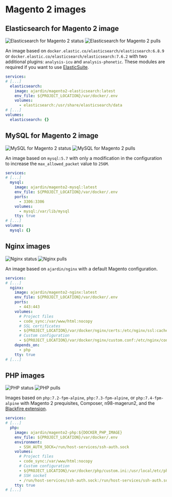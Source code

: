 Magento 2 images
================

Elasticsearch for Magento 2 image
---------------------------------
![Elasticsearch for Magento 2 status](https://img.shields.io/github/workflow/status/ajardin/docker-images/Elasticsearch%20for%20Magento%202%20image?style=for-the-badge)
![Elasticsearch for Magento 2 pulls](https://img.shields.io/docker/pulls/ajardin/magento2-elasticsearch?style=for-the-badge)

An image based on `docker.elastic.co/elasticsearch/elasticsearch:6.8.9` or
`docker.elastic.co/elasticsearch/elasticsearch:7.6.2` with two additional plugins: `analysis-icu` and
`analysis-phonetic`. These modules are required if you want to use [ElasticSuite][1].

```yaml
services:
# [...]
  elasticsearch:
    image: ajardin/magento2-elasticsearch:latest
    env_file: ${PROJECT_LOCATION}/var/docker/.env
    volumes:
      - elasticsearch:/usr/share/elasticsearch/data
# [...]
volumes:
  elasticsearch: {}
```

MySQL for Magento 2 image
-------------------------
![MySQL for Magento 2 status](https://img.shields.io/github/workflow/status/ajardin/docker-images/MySQL%20for%20Magento%202%20image?style=for-the-badge)
![MySQL for Magento 2 pulls](https://img.shields.io/docker/pulls/ajardin/magento2-mysql?style=for-the-badge)

An image based on `mysql:5.7` with only a modification in the configuration to increase the `max_allowed_packet` value
to `256M`.

```yaml
services:
# [...]
  mysql:
    image: ajardin/magento2-mysql:latest
    env_file: ${PROJECT_LOCATION}/var/docker/.env
    ports:
      - 3306:3306
    volumes:
      - mysql:/var/lib/mysql
    tty: true
# [...]
volumes:
  mysql: {}
```

Nginx images
------------
![Nginx status](https://img.shields.io/github/workflow/status/ajardin/docker-images/Nginx%20images?style=for-the-badge)
![Nginx pulls](https://img.shields.io/docker/pulls/ajardin/nginx?style=for-the-badge)

An image based on `ajardin/nginx` with a default Magento configuration.

```yaml
services:
# [...]
  nginx:
    image: ajardin/magento2-nginx:latest
    env_file: ${PROJECT_LOCATION}/var/docker/.env
    ports:
      - 443:443
    volumes:
      # Project files
      - code_sync:/var/www/html:nocopy
      # SSL certificates
      - ${PROJECT_LOCATION}/var/docker/nginx/certs:/etc/nginx/ssl:cached
      # Custom configuration
      - ${PROJECT_LOCATION}/var/docker/nginx/custom.conf:/etc/nginx/conf.d/custom.conf:ro
    depends_on:
      - php
    tty: true
# [...]
```

PHP images
----------
![PHP status](https://img.shields.io/github/workflow/status/ajardin/docker-images/PHP%20images?style=for-the-badge)
![PHP pulls](https://img.shields.io/docker/pulls/ajardin/magento2-php?style=for-the-badge)

Images based on `php:7.2-fpm-alpine`, `php:7.3-fpm-alpine`, or `php:7.4-fpm-alpine` with Magento 2 prequisites,
Composer, n98-magerun2, and the [Blackfire extension][2].

```yaml
services:
# [...]
  php:
    image: ajardin/magento2-php:${DOCKER_PHP_IMAGE}
    env_file: ${PROJECT_LOCATION}/var/docker/.env
    environment:
      - SSH_AUTH_SOCK=/run/host-services/ssh-auth.sock
    volumes:
      # Project files
      - code_sync:/var/www/html:nocopy
      # Custom configuration
      - ${PROJECT_LOCATION}/var/docker/php/custom.ini:/usr/local/etc/php/conf.d/custom.ini:ro
      # SSH socket
      - /run/host-services/ssh-auth.sock:/run/host-services/ssh-auth.sock
    tty: true
# [...]
```

<!-- Resources -->
[1]: https://github.com/Smile-SA/elasticsuite
[2]: https://blackfire.io/docs/introduction

